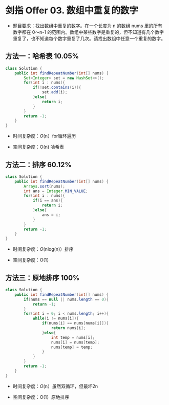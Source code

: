 # 剑指 Offer 03. 数组中重复的数字

- 题目要求：找出数组中重复的数字。在一个长度为 n 的数组 nums 里的所有数字都在 0～n-1 的范围内。数组中某些数字是重复的，但不知道有几个数字重复了，也不知道每个数字重复了几次。请找出数组中任意一个重复的数字。



## 方法一：哈希表 10.05%

```java
class Solution {
    public int findRepeatNumber(int[] nums) {
        Set<Integer> set = new HashSet<>();
        for(int i : nums){
            if(!set.contains(i)){
                set.add(i);
            }else{
                return i;
            }
        }
        return -1;
    }
}
```

- 时间复杂度：*O*(n）for循环遍历

- 空间复杂度：O(n) 哈希表



## 方法二：排序 60.12%

```java
class Solution {
    public int findRepeatNumber(int[] nums) {
        Arrays.sort(nums);
        int ans = Integer.MIN_VALUE;
        for(int i : nums){
            if(i == ans){
                return i;
            }else{
                ans = i;
            }
        }
        return -1;
    }
}
```

- 时间复杂度：*O*(nlog(n)）排序

- 空间复杂度：O(1） 



## 方法三：原地排序 100%

```java
class Solution {
    public int findRepeatNumber(int[] nums) {
        if(nums == null || nums.length == 0){
            return -1;
        }
        for(int i = 0; i < nums.length; i++){
            while(i != nums[i]){
                if(nums[i] == nums[nums[i]]){
                    return nums[i];
                }else{
                    int temp = nums[i];
                    nums[i] = nums[temp];
                    nums[temp] = temp;
                }
            }
        }
        return -1;
    }
}
```

- 时间复杂度：*O*(n）虽然双循环，但最坏2n

- 空间复杂度：O(1）原地排序 